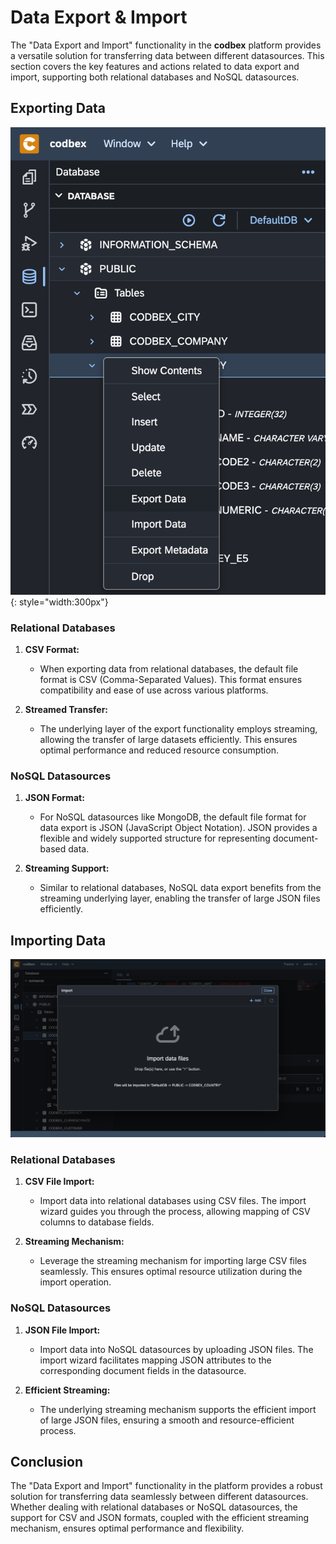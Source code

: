 # Data Export & Import

The "Data Export and Import" functionality in the __codbex__ platform provides a versatile solution for transferring data between different datasources. This section covers the key features and actions related to data export and import, supporting both relational databases and NoSQL datasources.

## Exporting Data

![Data Export](../../images/tooling/database/data-export.png){: style="width:300px"}

### Relational Databases

1. **CSV Format:**
   - When exporting data from relational databases, the default file format is CSV (Comma-Separated Values). This format ensures compatibility and ease of use across various platforms.

2. **Streamed Transfer:**
   - The underlying layer of the export functionality employs streaming, allowing the transfer of large datasets efficiently. This ensures optimal performance and reduced resource consumption.

### NoSQL Datasources

1. **JSON Format:**
   - For NoSQL datasources like MongoDB, the default file format for data export is JSON (JavaScript Object Notation). JSON provides a flexible and widely supported structure for representing document-based data.

2. **Streaming Support:**
   - Similar to relational databases, NoSQL data export benefits from the streaming underlying layer, enabling the transfer of large JSON files efficiently.

## Importing Data

![Data Import](../../images/tooling/database/data-import.png)

### Relational Databases

1. **CSV File Import:**
   - Import data into relational databases using CSV files. The import wizard guides you through the process, allowing mapping of CSV columns to database fields.

2. **Streaming Mechanism:**
   - Leverage the streaming mechanism for importing large CSV files seamlessly. This ensures optimal resource utilization during the import operation.

### NoSQL Datasources

1. **JSON File Import:**
   - Import data into NoSQL datasources by uploading JSON files. The import wizard facilitates mapping JSON attributes to the corresponding document fields in the datasource.

2. **Efficient Streaming:**
   - The underlying streaming mechanism supports the efficient import of large JSON files, ensuring a smooth and resource-efficient process.

## Conclusion

The "Data Export and Import" functionality in the platform provides a robust solution for transferring data seamlessly between different datasources. Whether dealing with relational databases or NoSQL datasources, the support for CSV and JSON formats, coupled with the efficient streaming mechanism, ensures optimal performance and flexibility.
